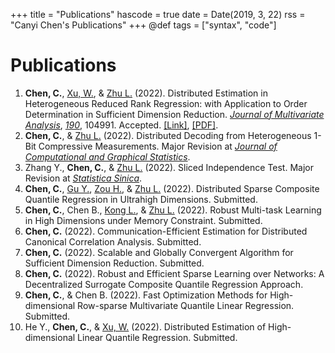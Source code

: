 +++
title = "Publications"
hascode = true
date = Date(2019, 3, 22)
rss = "Canyi Chen's Publications"
+++
@def tags = ["syntax", "code"]

# Publications

1. **Chen, C.**, [Xu, W.](http://stat.ruc.edu.cn/teacher_more.php?id=61&cid=25), & [Zhu L.](http://isbd.ruc.edu.cn/sztd/1300f3797f4e477789514056a51c9dfa.htm) (2022). Distributed Estimation in Heterogeneous Reduced Rank Regression: with Application to Order Determination in Sufficient Dimension Reduction. *[Journal of Multivariate Analysis](https://www.journals.elsevier.com/journal-of-multivariate-analysis)*, *[190](https://www.sciencedirect.com/journal/journal-of-multivariate-analysis/vol/190/suppl/C)*, 104991. Accepted. [[Link]](https://doi.org/10.1016/j.jmva.2022.104991), [[PDF]](/static/Publications/Chen2022Distributed%20estimation%20in%20heterogeneous%20reduced%20rank%20regression.pdf).
2. **Chen, C.**, & [Zhu L.](http://isbd.ruc.edu.cn/sztd/1300f3797f4e477789514056a51c9dfa.htm) (2022). Distributed Decoding from Heterogeneous 1-Bit Compressive Measurements. Major Revision at *[Journal of Computational and Graphical Statistics](https://www.tandfonline.com/journals/ucgs20)*.
3. Zhang Y., **Chen, C.**, & [Zhu L.](http://isbd.ruc.edu.cn/sztd/1300f3797f4e477789514056a51c9dfa.htm) (2022). Sliced Independence Test. Major Revision at *[Statistica Sinica](http://www3.stat.sinica.edu.tw/statistica/)*.
4. **Chen, C.**, [Gu Y.](https://yuwen-gu.netlify.app/), [Zou H.](http://users.stat.umn.edu/~zouxx019/), & [Zhu L.](http://isbd.ruc.edu.cn/sztd/1300f3797f4e477789514056a51c9dfa.htm) (2022). Distributed Sparse Composite Quantile Regression in Ultrahigh Dimensions. Submitted.
5. **Chen, C.**, Chen B., [Kong L.](https://faculty.bjtu.edu.cn/8316/), & [Zhu L.](http://isbd.ruc.edu.cn/sztd/1300f3797f4e477789514056a51c9dfa.htm) (2022). Robust Multi-task Learning in High Dimensions under Memory Constraint. Submitted.
6. **Chen, C.** (2022). Communication-Efficient Estimation for Distributed Canonical Correlation Analysis. Submitted.
7. **Chen, C.** (2022). Scalable and Globally Convergent Algorithm for Sufficient Dimension Reduction. Submitted.
8. **Chen, C.** (2022). Robust and Efficient Sparse Learning over Networks: A Decentralized Surrogate Composite Quantile Regression Approach. 
9. **Chen, C.**, & Chen B. (2022). Fast Optimization Methods for High-dimensional Row-sparse Multivariate Quantile Linear Regression. Submitted.
10. He Y., **Chen, C.**, & [Xu, W.](http://stat.ruc.edu.cn/teacher_more.php?id=61&cid=25) (2022). Distributed Estimation of High-dimensional Linear Quantile Regression. Submitted.
